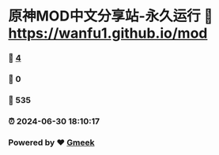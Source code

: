 # 原神MOD中文分享站-永久运行 :link: https://wanfu1.github.io/mod 
### :page_facing_up: [4](https://wanfu1.github.io/mod/tag.html) 
### :speech_balloon: 0 
### :hibiscus: 535 
### :alarm_clock: 2024-06-30 18:10:17 
### Powered by :heart: [Gmeek](https://github.com/Meekdai/Gmeek)
